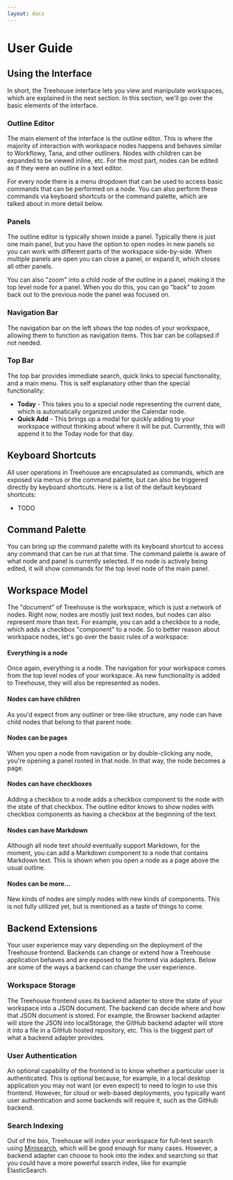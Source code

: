 ```yaml
---
layout: docs
---
```

# User Guide

## Using the Interface

In short, the Treehouse interface lets you view and manipulate workspaces, which are explained in the next section.
In this section, we'll go over the basic elements of the interface.

### Outline Editor

The main element of the interface is the outline editor. This is where the majority of interaction with workspace
nodes happens and behaves similar to Workflowy, Tana, and other outliners. Nodes with children can be expanded
to be viewed inline, etc. For the most part, nodes can be edited as if they were an outline in a text editor.

For every node there is a menu dropdown that can be used to access basic commands that can be performed on a node.
You can also perform these commands via keyboard shortcuts or the command palette, which are talked about in more
detail below.

### Panels

The outline editor is typically shown inside a panel. Typically there is just one main panel, but you have the 
option to open nodes in new panels so you can work with different parts of the workspace side-by-side. When multiple
panels are open you can close a panel, or expand it, which closes all other panels. 

You can also "zoom" into a child node of the outline in a panel, making it the top level node for a panel. When
you do this, you can go "back" to zoom back out to the previous node the panel was focused on.

### Navigation Bar

The navigation bar on the left shows the top nodes of your workspace, allowing them to function as navigation items.
This bar can be collapsed if not needed.

### Top Bar

The top bar provides immediate search, quick links to special functionality, and a main menu. This is self explanatory
other than the special functionality:

* **Today** - This takes you to a special node representing the current date, which is automatically organized under the Calendar node.
* **Quick Add** - This brings up a modal for quickly adding to your workspace without thinking about where it will be put. Currently,
this will append it to the Today node for that day.

## Keyboard Shortcuts

All user operations in Treehouse are encapsulated as commands, which are exposed via menus or the command palette, but can also be triggered
directly by keyboard shortcuts. Here is a list of the default keyboard shortcuts:

* TODO

## Command Palette

You can bring up the command palette with its keyboard shortcut to access any command that can be run at that time. The command palette is
aware of what node and panel is currently selected. If no node is actively being edited, it will show commands for the top level node of the
main panel.

## Workspace Model

The "document" of Treehouse is the workspace, which is just a network of nodes. Right now, nodes are mostly just text nodes, but nodes can also
represent more than text. For example, you can add a checkbox to a node, which adds a checkbox "component" to a node. So to better reason about
workspace nodes, let's go over the basic rules of a workspace:

#### Everything is a node

Once again, everything is a node. The navigation for your workspace comes from the top level nodes of your workspace. As new functionality is added
to Treehouse, they will also be represented as nodes. 

#### Nodes can have children

As you'd expect from any outliner or tree-like structure, any node can have child nodes that belong to that parent node. 

#### Nodes can be pages

When you open a node from navigation or by double-clicking any node, you're opening a panel rooted in that node. In that way, the node becomes a page. 

#### Nodes can have checkboxes

Adding a checkbox to a node adds a checkbox component to the node with the state of that checkbox. The outline editor knows to show nodes with checkbox
components as having a checkbox at the beginning of the text.

#### Nodes can have Markdown

Although all node text *should* eventually support Markdown, for the moment, you can add a Markdown component to a node that contains Markdown text. 
This is shown when you open a node as a page above the usual outline. 

#### Nodes can be more...

New kinds of nodes are simply nodes with new kinds of components. This is not fully utilized yet, but is mentioned as a taste of things to come.

## Backend Extensions

Your user experience may vary depending on the deployment of the Treehouse frontend. Backends can 
change or extend how a Treehouse application behaves and are exposed to the frontend via adapters.
Below are some of the ways a backend can change the user experience.

### Workspace Storage

The Treehouse frontend uses its backend adapter to store the state of your workspace into a JSON document.
The backend can decide where and how that JSON document is stored. For example, the Browser backend adapter
will store the JSON into localStorage, the GitHub backend adapter will store it into a file in a GitHub hosted
repository, etc. This is the biggest part of what a backend adapter provides.

### User Authentication

An optional capability of the frontend is to know whether a particular user is authenticated. This is optional
because, for example, in a local desktop application you may not want (or even expect) to need to login to use this 
frontend. However, for cloud or web-based deployments, you typically want user authentication and some backends
will require it, such as the GitHub backend.

### Search Indexing

Out of the box, Treehouse will index your workspace for full-text search using [Minisearch](https://lucaong.github.io/minisearch/),
which will be good enough for many cases. However, a backend adapter can choose to hook into the index and searching
so that you could have a more powerful search index, like for example ElasticSearch. 

